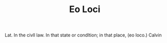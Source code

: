 ---
title: Eo Loci
letter: E
permalink: "/definitions/bld-eo-loci.html"
body: Lat. In the civll law. In that state or condltion; in that place, (eo loco.)
  Calvin
published_at: '2018-07-07'
source: Black's Law Dictionary 2nd Ed (1910)
layout: post
---
